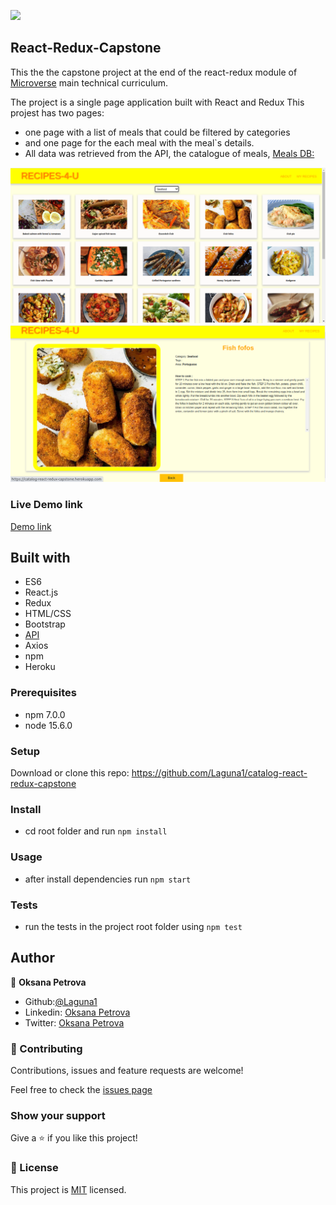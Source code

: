 ![](https://img.shields.io/badge/Microverse-blueviolet)

## React-Redux-Capstone
This the the capstone project at the end of the react-redux module of [Microverse](https://www.microverse.org/) main technical curriculum.

The project is a single page application built with React and Redux
This projest has two pages:
- one page with a list of meals that could be filtered by categories
- and one page for the each meal with the meal`s details.
- All data was retrieved from the API, the catalogue of meals,   [Meals DB:](https://www.themealdb.com/api.php)

![Main Page](./src/assets/images/MainPage.png)
![Meal detail Page](./src/assets/images/MealDetailPage.png)

### Live Demo link
[Demo link](https://catalog-react-redux-capstone.herokuapp.com/)

##  Built with
 - ES6
 - React.js
 - Redux
 - HTML/CSS
 - Bootstrap
 - [API](https://www.themealdb.com/api.php)
 - Axios
 - npm
 - Heroku

### Prerequisites
- npm 7.0.0
- node 15.6.0

### Setup
Download or clone this repo:
https://github.com/Laguna1/catalog-react-redux-capstone

### Install
- cd root folder and run `npm install`
### Usage
- after install dependencies run `npm start`
### Tests
- run the tests in the project root folder using  `npm test`


## Author

👤 **Oksana Petrova**
 - Github:[@Laguna1](https://github.com/Laguna1)
 - Linkedin: [Oksana Petrova](https://www.linkedin.com/in/oksana-petrova/)
 - Twitter: [Oksana Petrova](https://twitter.com/OksanaP48303303)


### 🤝 Contributing

Contributions, issues and feature requests are welcome!

Feel free to check the [issues page](https://github.com/Laguna1/catalog-react-redux-capstone/issues)

### Show your support

Give a ⭐️ if you like this project! 

### 📝 License

This project is [MIT](https://opensource.org/licenses/MIT) licensed.